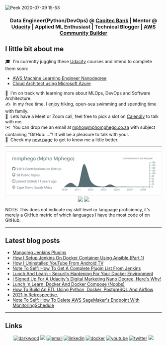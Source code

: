 ![Peek 2020-07-09 15-53](https://user-images.githubusercontent.com/7910856/87048834-84abea80-c1fc-11ea-9342-27b96a046ba4.gif)
<h3 align="center">Data Engineer(Python/DevOps) @ <a href='https://capitecbank.co.za'>Capitec Bank</a> | Mentor @ <a href='https://udacity.com'>Udacity</a> | Applied ML Enthusiast | Technical Blogger | <a href='https://aws.amazon.com/developer/community/community-builders/'> AWS Community Builder</a></h3>

## I little bit about me

🎓 &nbsp;I'm currently juggling these [Udacity](https://imp.i115008.net/BXeWKW) courses and intend to complete them soon:

- [AWS Machine Learning Engineer Nanodegree](https://imp.i115008.net/VyRr4M)
- [Cloud Architect using Microsoft Azure](https://imp.i115008.net/7mLA1y)

🌱 &nbsp;I'm on track with learning more about MLOps, DevOps and Software Architecture.\
✍️ &nbsp;In my free time, I enjoy hiking, open-sea swimming and spending time with family.\
💬 &nbsp;Lets have a Meet or Zoom call, feel free to pick a slot on [Calendly](https://calendly.com/mmphego/30min) to talk with me.\
✉️ &nbsp;You can drop me an email at mpho@mphomphego.co.za with subject containing "GitHub: ..."! It will be a pleasure to talk with you!.\
📄 &nbsp;Check my [now page](https://bit.ly/3Jxtwaw) to get to know me a little better.

---

<p  align="center">
  <img src="https://raw.githubusercontent.com/mmphego/mmphego/master/profile-summary-card-output/default/0-profile-details.svg" alt="github stats"></br>
  <img src="https://raw.githubusercontent.com/mmphego/mmphego/master/profile-summary-card-output/default/1-repos-per-language.svg">
  <img src="https://raw.githubusercontent.com/mmphego/mmphego/master/profile-summary-card-output/default/2-most-commit-language.svg"></br></p>

NOTE: This does not indicate my skill level or language proficiency, it's merely a GitHub metric of which languages I have the most code of on GitHub.

---

## Latest blog posts

<!-- BLOG-POST-LIST:START -->
- [Managing Jenkins Plugins](https://blog.mphomphego.co.za/blog/2022/06/24/Managing-Jenkins-Plugins.html)
- [How I Setup Jenkins On Docker Container Using Ansible &lpar;Part 1&rpar;](https://blog.mphomphego.co.za/blog/2022/05/09/How-I-setup-Jenkins-on-Docker-container-using-Ansible-Part-1.html)
- [How I Uninstalled YouTube From Android TV](https://blog.mphomphego.co.za/blog/2022/04/11/How-I-uninstalled-YouTube-from-Android-TV.html)
- [Note To Self: How To Get A Complete Plugin List From Jenkins](https://blog.mphomphego.co.za/blog/2022/03/08/Note-to-self-How-to-get-a-complete-plugin-list-from-Jenkins.html)
- [Lunch And Learn - Security Hardening For Your Docker Environment](https://blog.mphomphego.co.za/blog/2022/02/23/Lunch-and-Learn-Security-Hardening-for-your-Docker-Environment.html)
- [I Signed Up For A Udacity&#39;s Digital Marketing Nano Degree, Here&#39;s Why!](https://blog.mphomphego.co.za/blog/2022/02/17/I-signed-up-for-a-Udacitys-Digital-Marketing-Nano-Degree-heres-why.html)
- [Lunch &#39;n Learn: Docker And Docker Compose &lpar;Noobs&rpar;](https://blog.mphomphego.co.za/blog/2022/02/14/Lunch-n-Learn-Docker-and-Docker-compose-Noobs.html)
- [How To Build An ETL Using Python, Docker, PostgreSQL And Airflow](https://blog.mphomphego.co.za/blog/2022/01/09/How-to-build-an-ETL-using-Python-Docker-PostgreSQL-and-Airflow.html)
- [2021 In Retrospective.](https://blog.mphomphego.co.za/blog/2021/12/31/2021-In-Retrospective.html)
- [Note To Self: How To Delete AWS SageMaker&#39;s Endpoint With MonitoringSchedule](https://blog.mphomphego.co.za/blog/2021/10/29/Note-To-Self-How-to-delete-AWS-SageMakers-Endpoint-with-MonitoringSchedule.html)
<!-- BLOG-POST-LIST:END -->

---

## Links

<p align="center">
  <a href="https://blog.mphomphego.co.za/"><img src="https://img.icons8.com/fluent/32/000000/domain.png" alt="darkwood"/></a>
  <a href= "https://dev.to/mmphego"><img src="https://img.icons8.com/windows/32/000000/dev.png"/></a>
  <a href="mailto:mpho@mphomphego.co.za"><img src="https://img.icons8.com/color/32/000000/gmail.png" alt="email"/></a>
  <a href="https://www.linkedin.com/in/mphomphego"><img src="https://img.icons8.com/color/32/000000/linkedin.png" alt="linkedin"/></a>
  <a href="https://hub.docker.com/u/mmphego"><img src="https://img.icons8.com/color/32/000000/docker.png" alt="docker"/></a>
  <a href="https://www.youtube.com/c/MphoMphego1?sub_confirmation=1"><img src="https://img.icons8.com/color/32/000000/youtube.png" alt="youtube"/></a>
  <a href="https://twitter.com/mphomphego"><img src="https://img.icons8.com/color/32/000000/twitter-squared.png" alt="twitter"/></a>
  <a href= "https://tiktok.com/@mph0.m"><img src="https://img.icons8.com/fluent/32/000000/tiktok.png"/></a>
</p>

